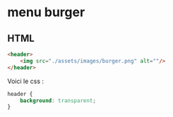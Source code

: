 # menu burger

## HTML

```html
<header>
    <img src="./assets/images/burger.png" alt=""/>
</header>
```

Voici le css :

```css
header {
    background: transparent;
}
```
